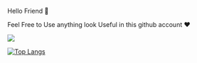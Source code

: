 Hello Friend 🙂



  Feel Free to Use anything look Useful in this github account ❤️
  
  
<picture>
  <source
    srcset="https://github-readme-stats.vercel.app/api?username=karimbaggari&show_icons=true&theme=dark"
    media="(prefers-color-scheme: dark)"
  />
  <source
    srcset="https://github-readme-stats.vercel.app/api?username=karimbaggari&show_icons=true"
    media="(prefers-color-scheme: light), (prefers-color-scheme: no-preference)"
  />
  <img src="https://github-readme-stats.vercel.app/api?username=karimbaggari&show_icons=true" />
</picture>


[![Top Langs](https://github-readme-stats.vercel.app/api/top-langs/?username=karimbaggari&hide=html,scss,sass,css)](https://github.com/anuraghazra/github-readme-stats)




